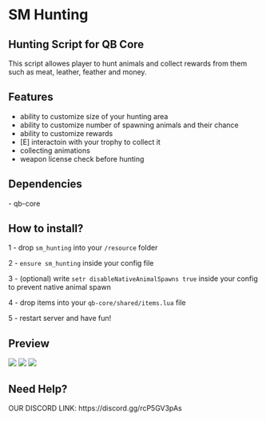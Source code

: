 <h1>SM Hunting</h1>

<h2> Hunting Script for QB Core </h2>
This script allowes player to hunt animals and collect rewards from them such as meat, leather, feather and money.

<h2> Features </h2>

- ability to customize size of your hunting area
- ability to customize number of spawning animals and their chance
- ability to customize rewards
- [E] interactoin with your trophy to collect it
- collecting animations
- weapon license check before hunting

<h2> Dependencies </h2>
- qb-core

<h2> How to install? </h2>

1 - drop ```sm_hunting``` into your ```/resource``` folder <br>

2 - ```ensure sm_hunting``` inside your config file

3 - (optional) write ```setr disableNativeAnimalSpawns true``` inside your config to prevent native animal spawn

4 - drop items into your ```qb-core/shared/items.lua``` file

5 - restart server and have fun!


<h2> Preview </h2>
<img src="https://i.ibb.co/VgBQqKr/2025-01-21-120511.png"></img>
<img src="https://i.ibb.co/pLn76YN/2025-01-21-122148.png"></img>
<img src="https://i.ibb.co/hWwvB6F/2025-01-21-120558.png"></img>

<h2>Need Help?</h2>
OUR DISCORD LINK: https://discord.gg/rcP5GV3pAs
